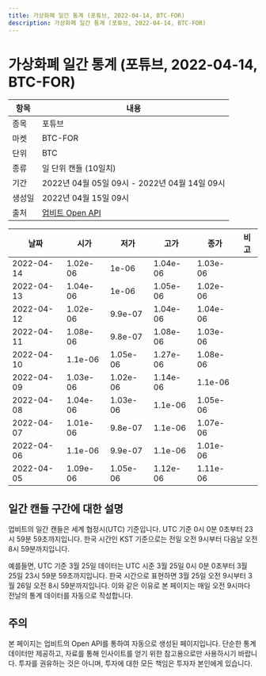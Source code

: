 ```yaml
---
title: 가상화폐 일간 통계 (포튜브, 2022-04-14, BTC-FOR)
description: 가상화폐 일간 통계 (포튜브, 2022-04-14, BTC-FOR)
---
```



가상화폐 일간 통계 (포튜브, 2022-04-14, BTC-FOR)
===

|항목|내용|
|--|--|
|종목|포튜브|
|마켓|BTC-FOR|
|단위|BTC|
|종류|일 단위 캔들 (10일치)|
|기간|2022년 04월 05일 09시 - 2022년 04월 14일 09시|
|생성일|2022년 04월 15일 09시|
|출처|[업비트 Open API](https://docs.upbit.com)|


|날짜|시가|저가|고가|종가|비고|
|--|--|--|--|--|--|
|2022-04-14|1.02e-06|1e-06|1.04e-06|1.03e-06|    |
|2022-04-13|1.04e-06|1e-06|1.05e-06|1.02e-06|    |
|2022-04-12|1.02e-06|9.9e-07|1.04e-06|1.04e-06|    |
|2022-04-11|1.08e-06|9.8e-07|1.08e-06|1.03e-06|    |
|2022-04-10|1.1e-06|1.05e-06|1.27e-06|1.08e-06|    |
|2022-04-09|1.03e-06|1.02e-06|1.14e-06|1.1e-06|    |
|2022-04-08|1.04e-06|1.03e-06|1.1e-06|1.05e-06|    |
|2022-04-07|1.01e-06|9.8e-07|1.1e-06|1.07e-06|    |
|2022-04-06|1.1e-06|9.9e-07|1.1e-06|1.01e-06|    |
|2022-04-05|1.09e-06|1.05e-06|1.12e-06|1.11e-06|    |


일간 캔들 구간에 대한 설명
---


업비트의 일간 캔들은 세계 협정시(UTC) 기준입니다. 
UTC 기준 0시 0분 0초부터 23시 59분 59초까지입니다. 
한국 시간인 KST 기준으로는 전일 오전 9시부터 다음날 오전 8시 59분까지입니다. 


예를들면, UTC 기준 3월 25일 데이터는 UTC 시준 3월 25일 0시 0분 0초부터 3월 25일 23시 59분 59초까지입니다. 
한국 시간으로 표현하면 3월 25일 오전 9시부터 3월 26일 오전 8시 59분까지입니다. 
이와 같은 이유로 본 페이지는 매일 오전 9시마다 전날의 통계 데이터를 자동으로 작성합니다. 


주의
---


본 페이지는 업비트의 Open API를 통하여 자동으로 생성된 페이지입니다. 
단순한 통계 데이터만 제공하고, 자료를 통해 인사이트를 얻기 위한 참고용으로만 사용하시기 바랍니다. 
투자를 권유하는 것은 아니며, 투자에 대한 모든 책임은 투자자 본인에게 있습니다. 
